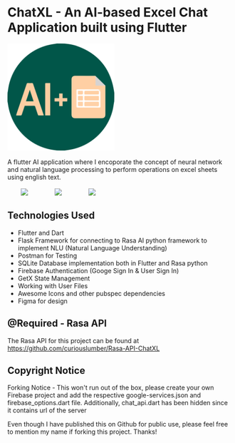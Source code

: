 # ChatXL - An AI-based Excel Chat Application built using Flutter

<img src="https://github.com/curiouslumber/ChatDB/blob/main/images/icon.svg" width="240">

A flutter AI application where I encoporate the concept of neural network and natural language processing to perform operations on excel sheets using english text.
<br> <br>
<img src="https://github.com/curiouslumber/ChatXL/blob/main/images/pages/page1.png" width="200" hspace="30"><img src="https://github.com/curiouslumber/ChatXL/blob/main/images/pages/page2.png" width="200" hspace="30"><img src="https://github.com/curiouslumber/ChatXL/blob/main/images/pages/page3.png" width="200" hspace="30">

<!--<img src="https://github.com/curiouslumber/ChatDB/blob/main/images/pages/page3.png" width="200" hspace="30"> -->

## Technologies Used
- Flutter and Dart
- Flask Framework for connecting to Rasa AI python framework to implement NLU (Natural Language Understanding)
- Postman for Testing
- SQLite Database implementation both in Flutter and Rasa python
- Firebase Authentication (Googe Sign In & User Sign In)
- GetX State Management
- Working with User Files
- Awesome Icons and other pubspec dependencies
- Figma for design

## @Required - Rasa API
The Rasa API for this project can be found at https://github.com/curiouslumber/Rasa-API-ChatXL

## Copyright Notice
Forking Notice - 
This won't run out of the box, please create your own Firebase project and add the respective google-services.json and firebase_options.dart file.
Additionally, chat_api.dart has been hidden since it contains url of the server

Even though I have published this on Github for public use, please feel free to mention my name if forking this project. Thanks! <br>
